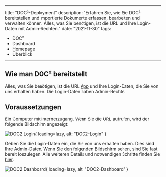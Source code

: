 
---
title: "DOC²-Deployment"
description: "Erfahren Sie, wie Sie DOC² bereitstellen und importierte Dokumente erfassen, bearbeiten und verwalten können. Alles, was Sie benötigen, ist die URL und Ihre Login-Daten mit Admin-Rechten."
date: "2021-11-30"
tags:
  - DOC²
  - Dashboard
  - Homepage
  - Überblick
---

## Wie man DOC² bereitstellt

Alles, was Sie benötigen, ist die URL [App](https://app.polydocs.io/) und Ihre Login-Daten, die Sie von uns erhalten haben. Die Login-Daten haben Admin-Rechte.

## Voraussetzungen

Ein Computer mit Internetzugang.
Wenn Sie die URL aufrufen, wird der folgende Bildschirm angezeigt:

![DOC2 Login](/_images/doc2/DOC2_Deployment_Login.png){ loading=lazy, alt: "DOC2-Login" }

Geben Sie die Login-Daten ein, die Sie von uns erhalten haben. Dies sind Ihre Admin-Daten.
Wenn Sie den folgenden Bildschirm sehen, sind Sie fast bereit loszulegen. Alle weiteren Details und notwendigen Schritte finden Sie [hier](https://docs.polydocs.io/doc2/document-validation/).

![DOC2 Dashboard](/_images/doc2/DOC2_Deployment_Dashboard.png){ loading=lazy, alt: "DOC2-Dashboard" }
